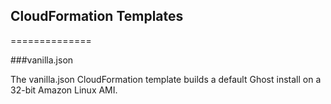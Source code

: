 ## CloudFormation Templates
==============

###vanilla.json

The vanilla.json CloudFormation template builds a default Ghost install on a 32-bit Amazon Linux AMI.
